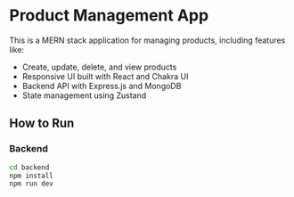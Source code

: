 # Product Management App

This is a MERN stack application for managing products, including features like:

- Create, update, delete, and view products
- Responsive UI built with React and Chakra UI
- Backend API with Express.js and MongoDB
- State management using Zustand

## How to Run

### Backend

```bash
cd backend
npm install
npm run dev
